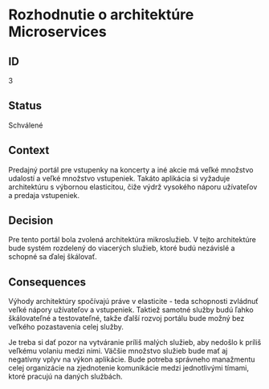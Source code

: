 <h1>Rozhodnutie o architektúre Microservices</li>

<h2>ID</h2>
3

<h2>Status</h2>
Schválené

<h2>Context</h2>
Predajný portál pre vstupenky na koncerty a iné akcie má veľké množstvo udalostí a veľké množstvo vstupeniek.
Takáto aplikácia si vyžaduje architektúru s výbornou elasticitou, čiže výdrž vysokého náporu užívateľov a predaja vstupeniek.
  

<h2>Decision</h2>

Pre tento portál bola zvolená architektúra mikroslužieb. V tejto architektúre bude systém rozdelený do viacerých služieb, ktoré budú nezávislé a schopné sa ďalej škálovať.


<h2>Consequences</h2>

Výhody architektúry spočívajú práve v elasticite - teda schopnosti zvládnuť veľké nápory užívateľov a vstupeniek. Taktiež samotné služby budú ľahko škálovateľné a testovateľné,
takže ďalší rozvoj portálu bude možný bez veľkého pozastavenia celej služby. 

Je treba si dať pozor na vytváranie príliš malých služieb, aby nedošlo k príliš veľkému volaniu medzi nimi. Väčšie množstvo služieb bude mať aj negatívny vplyv na výkon
aplikácie. Bude potreba správneho manažmentu celej organizácie na zjednotenie komunikácie medzi jednotlivými tímami, ktoré pracujú na daných službách.
